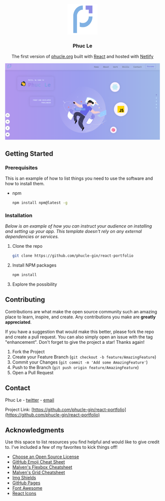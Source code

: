 
<!-- PROJECT LOGO -->
<br />
<div align="center">
  <a href="https://github.com/othneildrew/Best-README-Template">
   <img src="https://github.com/phucle-gin/react-portfolio/blob/master/public/icon-192.png" width="100"/>
  </a>

  <h3 align="center">Phuc Le</h3>

  <p align="center">
    The first version of <a href="https://phucle.org">phucle.org</a> built with <a href="https://reactjs.org">React</a> and hosted with <a    href="https://www.netlify.com">Netlify</a>

</div>

![react-portfolio-demo](https://github.com/phucle-gin/react-portfolio/blob/master/src/assets/react_portfolio.png)








<!-- GETTING STARTED -->
## Getting Started

### Prerequisites

This is an example of how to list things you need to use the software and how to install them.
* npm
  ```sh
  npm install npm@latest -g
  ```

### Installation

_Below is an example of how you can instruct your audience on installing and setting up your app. This template doesn't rely on any external dependencies or services._

1. Clone the repo
   ```sh
   git clone https://github.com/phucle-gin/react-portfolio
   ```
2. Install NPM packages
   ```sh
   npm install
   ```
3. Explore the possibility 



<!-- CONTRIBUTING -->
## Contributing

Contributions are what make the open source community such an amazing place to learn, inspire, and create. Any contributions you make are **greatly appreciated**.

If you have a suggestion that would make this better, please fork the repo and create a pull request. You can also simply open an issue with the tag "enhancement".
Don't forget to give the project a star! Thanks again!

1. Fork the Project
2. Create your Feature Branch (`git checkout -b feature/AmazingFeature`)
3. Commit your Changes (`git commit -m 'Add some AmazingFeature'`)
4. Push to the Branch (`git push origin feature/AmazingFeature`)
5. Open a Pull Request





<!-- CONTACT -->
## Contact

Phuc Le - [twitter](https://twitter.com/lnhphuc28) - [email](mailto:phucnh.le@com) 

Project Link: [https://github.com/phucle-gin/react-portfolio](https://github.com/phucle-gin/react-portfolio)





<!-- ACKNOWLEDGMENTS -->
## Acknowledgments

Use this space to list resources you find helpful and would like to give credit to. I've included a few of my favorites to kick things off!

* [Choose an Open Source License](https://choosealicense.com)
* [GitHub Emoji Cheat Sheet](https://www.webpagefx.com/tools/emoji-cheat-sheet)
* [Malven's Flexbox Cheatsheet](https://flexbox.malven.co/)
* [Malven's Grid Cheatsheet](https://grid.malven.co/)
* [Img Shields](https://shields.io)
* [GitHub Pages](https://pages.github.com)
* [Font Awesome](https://fontawesome.com)
* [React Icons](https://react-icons.github.io/react-icons/search)

